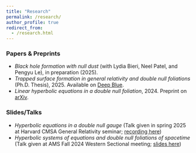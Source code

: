 ```yaml
---
title: "Research"
permalink: /research/
author_profile: true
redirect_from:
  - /research.html
---
```


### Papers & Preprints

* *Black hole formation with null dust* (with Lydia Bieri, Neel Patel, and Pengyu Le), in preparation (2025). 
* *Trapped surface formation in general relativity and double null foliations* (Ph.D. Thesis), 2025. Available on [Deep Blue](https://dx.doi.org/10.7302/25740).
* *Linear hyperbolic equations in a double null foliation*, 2024. Preprint on [arXiv](https://arxiv.org/abs/2412.01915).

### Slides/Talks

* *Hyperbolic equations in a double null gauge* (Talk given in spring 2025 at Harvard CMSA General Relativity seminar; [recording here](https://www.youtube.com/watch?v=qcmcmv4o3bg))
* *Hyperbolic systems of equations and double null foliations of spacetime* (Talk given at AMS Fall 2024 Western Sectional meeting; [slides here](https://clstith.github.io/files/talk_slides_AMS_sectional_2024.pdf))